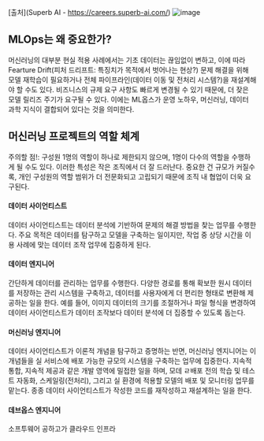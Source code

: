 [출처](Superb AI - https://careers.superb-ai.com/)
![image](https://user-images.githubusercontent.com/59414764/115709759-8f5ef700-a3ac-11eb-8bf5-7587243210d5.png)

## MLOps는 왜 중요한가?
머신러닝의 대부분 현실 적용 사례에서는 기초 데이터는 끊임없이 변하고, 이에 따라 Fearture Drift(피처 드리프트: 특징치가 목적에서 벗어나는 현상?) 문제 해결을 위해 모델 재학습이 필요하거나 전체 파이프라인(데이터 이동 및 전처리 시스템?)을 재설계해야 할 수도 있다. 비즈니스의 규제 요구 사항도 빠르게 변경될 수 있기 때문에, 더 잦은 모델 릴리즈 주기가 요구될 수 있다. 이에는 ML옵스가 운영 노하우, 머신러닝, 데이터 과학 지식이 결합되어 있다는 것을 의미한다.

## 머신러닝 프로젝트의 역할 체계
주의할 점!: 구성원 1명의 역할이 하나로 제한되지 않으며, 1명이 다수의 역할을 수행하게 될 수도 있다. 이러한 특성은 작은 조직에서 더 잘 드러난다. 중요한 건 규모가 커질수록, 개인 구성원의 역할 범위가 더 전문화되고 고립되기 때문에 조직 내 협업이 더욱 요구된다.

#### 데이터 사이언티스트
데이터 사이언티스트는 데이터 분석에 기반하여 문제의 해결 방법을 찾는 업무를 수행한다. 주요 목적은 데이터를 탐구하고 모델을 구축하는 일이지만, 작업 중 상당 시간을 이용 사례에 맞는 데이터 조작 업무에 집중하게 된다.

#### 데이터 엔지니어
간단하게 데이터를 관리하는 업무를 수행한다. 다양한 경로를 통해 확보한 원시 데이터를 저장하는 관리 시스템을 구축하고, 데이터를 사용자에게 더 편리한 형태로 변환해 제공하는 일을 한다. 예를 들어, 이미지 데이터의 크기를 조절하거나 파일 형식을 변경하여 데이터 사이언티스트가 데이터 조작보다 데이터 분석에 더 집중할 수 있도록 돕는다.

#### 머신러닝 엔지니어
데이터 사이언티스트가 이론적 개념을 탐구하고 증명하는 반면, 머신러닝 엔지니어는 이 개념들을 실 서비스에 배포 가능한 규모의 시스템을 구축하는 업무에 집중한다. 지속적 통합, 지속적 제공과 같은 개발 영역에 밀접한 일을 하며, 모데 ㄹ배포 전의 학습 및 테스트 자동화, 스케일링(전처리), 그리고 실 환경에 적용할 모델의 배포 및 모니터링 업무를 맡는다. 종종 데이터 사이언티스트가 작성한 코드를 재작성하고 재설계하는 일을 한다.

#### 데브옵스 엔지니어
소프투웨어 공하고가 클라우드 인프라
